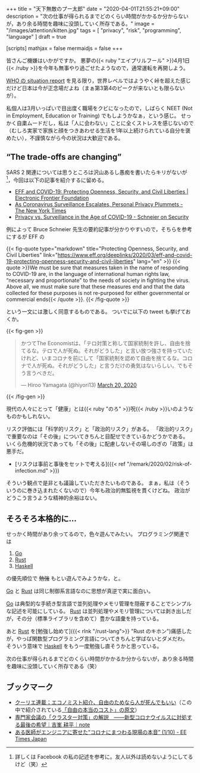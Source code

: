 +++
title = "天下無敵のプー太郎"
date =  "2020-04-01T21:55:21+09:00"
description = "次の仕事が得られるまでどのくらい時間がかかるか分からないが，あり余る時間を趣味に没頭していく所存である。"
image = "/images/attention/kitten.jpg"
tags = [ "privacy", "risk", "programming", "language" ]
draft = true

[scripts]
  mathjax = false
  mermaidjs = false
+++

皆さんご機嫌はいかがですか。
悪夢の{{< ruby "エイプリルフール" >}}4月1日{{< /ruby >}}を今年も無事やり過ごせたようなので，通常運転を再開しよう。

[WHO の situation report](https://www.who.int/emergencies/diseases/novel-coronavirus-2019/situation-reports "Situation reports") を見る限り，世界レベルではようやく峠を超えた感じだけど日本は今が正念場だよね（まぁ第3第4のピークが来ないとも限らないが）。

私個人は3月いっぱいで目出度く職場をクビになったので，しばらく NEET (Not in Employment, Education or Training) でもしようかなぁ，という感じ。
せっかく自粛ムードだし，私は「人に会わない」ことに全くストレスを感じないので（むしろ実家で家族と顔をつきあわせる生活を1年以上続けられている自分を褒めたい），不謹慎ながら今の状況は大歓迎である。

## “The trade-offs are changing”

SARS 2 関連については思うところは沢山あるし愚痴を書いたらキリがないが[^fb1]，今回は以下の記事を紹介するに留める。

[^fb1]: 詳しくは Facebook の私の記述を参考に。友人以外は読めないようにしてるけど（笑）

- [EFF and COVID-19: Protecting Openness, Security, and Civil Liberties | Electronic Frontier Foundation](https://www.eff.org/deeplinks/2020/03/eff-and-covid-19-protecting-openness-security-and-civil-liberties)
- [As Coronavirus Surveillance Escalates, Personal Privacy Plummets - The New York Times](https://www.nytimes.com/2020/03/23/technology/coronavirus-surveillance-tracking-privacy.html)
- [Privacy vs. Surveillance in the Age of COVID-19 - Schneier on Security](https://www.schneier.com/blog/archives/2020/03/privacy_vs_surv.html)

例によって Bruce Schneier 先生の要約記事が分かりやすいので，そちらを参考にするが EFF の

{{< fig-quote type="markdown" title="Protecting Openness, Security, and Civil Liberties" link="https://www.eff.org/deeplinks/2020/03/eff-and-covid-19-protecting-openness-security-and-civil-liberties" lang="en" >}}
{{< quote >}}We must be sure that measures taken in the name of responding to COVID-19 are, in the language of international human rights law, “necessary and proportionate” to the needs of society in fighting the virus. Above all, we must make sure that these measures end and that the data collected for these purposes is not re-purposed for either governmental or commercial ends{{< /quote >}}.
{{< /fig-quote >}}

という一文には激しく同意するものである。
ついでに以下の tweet も挙げておくか。

{{< fig-gen >}}
<blockquote class="twitter-tweet"><p lang="ja" dir="ltr">かつてThe Economistは、「テロ対策と称して国家統制を許し、自由を捨てるな。テロで人が死ぬ。それがどうした」と言い放つ強さを持っていたけれど、いまコロナを前にして「国家統制を認めて自由を捨てるな。コロナで人が死ぬ。それがどうした」と言うだけの勇気はないらしい。でもそう言うべきだ。</p>&mdash; Hiroo Yamagata (@hiyori13) <a href="https://twitter.com/hiyori13/status/1240969104409817091?ref_src=twsrc%5Etfw">March 20, 2020</a></blockquote>
{{< /fig-gen >}}

現代の人々にとって「健康」とは{{< ruby "のろ" >}}呪{{< /ruby >}}いのようなものかもしれない。

リスク評価には「科学的リスク」と「政治的リスク」がある。
「政治的リスク」で重要なのは「その後」についてきちんと目配せできているかどうかである。
いくら危機的状況であっても「その後」に配慮しないその場しのぎの「政策」は悪手だ。

- [リスクは事前と事後をセットで考える]({{< ref "/remark/2020/02/risk-of-infection.md" >}})

そういう観点で是非とも議論していただきたいものである。
まぁ，私は（そういうのに巻き込まれたくないので）今年も政治的無監視を貫くけどね。
政治がどうこう言うような精神的余裕はない。

## そろそろ本格的に...

せっかく時間があり余ってるので，色々遊んでみたい。
プログラミング関連では

1. [Go]
2. [Rust]
3. [Haskell]

の優先順位で ~~勉強~~ もとい遊んでみようかな，と。

[Go] と [Rust] は同じ制御系言語なのに思想が真逆で実に面白い。

[Go] は典型的な手続き型言語で並列処理やメモリ管理を隠蔽することでシンプルな記述を可能にしている。
[Rust] は並列処理やメモリ管理については剥き出しだが，その分（標準ライブラリを含めて）豊かな語彙を持っている。

あと [Rust] を[勉強し始めて]({{< rlnk "/rust-lang">}} "Rust のキホン")痛感したが，やっぱ関数型プログラミング言語についてきちんと学ばないとダメだわ。
そういう意味で [Haskell] をもう一度勉強し直そうかと思っている。

次の仕事が得られるまでどのくらい時間がかかるか分からないが，あり余る時間を趣味に没頭していく所存である（笑）

## ブックマーク

- [クーリエ連載；エコノミスト紹介、自由のためなら人が死んでもいい](http://cruel.org/economist/courier200712.html)（この中で紹介されている[「自由の本当のコスト」の原文](https://www.economist.com/leaders/2007/09/20/the-real-price-of-freedom "The real price of freedom - Civil liberties under threat")）
- [専門家会議の「クラスター対策」の解説　――新型コロナウイルスに対処する最後の希望｜吉峯 耕平｜note](https://note.com/kyoshimine/n/n6bf078a369f9)
- [ある医師がエンジニアに寄せた“コロナにまつわる現場の本音” (1/10) - EE Times Japan](https://eetimes.jp/ee/articles/2003/25/news053.html)

[Go]: https://golang.org/ "The Go Programming Language"
[Rust]: https://www.rust-lang.org/ "Rust Programming Language"
[Haskell]: https://www.haskell.org/ "Haskell Language"
